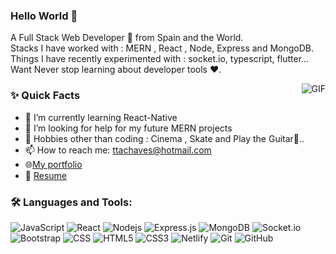 ### Hello World 👋


<p>
A Full Stack Web Developer 🚀 from Spain and the World.
<br/>
Stacks I have worked with : MERN , React , Node, Express and MongoDB.
<br/>  
Things I have recently experimented with : socket.io, typescript, flutter...
<br/>
Want Never stop learning about developer tools ❤️.
</p>

  <img align="right" alt="GIF" src="https://media.giphy.com/media/fw515tAEVEzXNDTuWT/giphy.gif" />
  
### ✨ Quick Facts

- 🌱 I’m currently learning React-Native
- 🤔 I’m looking for help for my future MERN projects
- 🎿 Hobbies other than coding : Cinema , Skate and Play the Guitar🎸..
- 📫 How to reach me: ttachaves@hotmail.com
- 🌐[My portfolio](https://teresachaves.netlify.app/)
- 📝 [Resume](https://drive.google.com/file/d/14SM4AsSNrR_LlY4ghYAsTEHzt8knum-C/view?usp=sharing)

### 🛠️ Languages and Tools:

![JavaScript](https://img.shields.io/badge/-JavaScript-black?style=flat-square&logo=javascript)
![React](https://img.shields.io/badge/-React-black?style=flat-square&logo=react)
![Nodejs](https://img.shields.io/badge/-Nodejs-black?style=flat-square&logo=Node.js)
![Express.js](https://img.shields.io/badge/-Express-black?style=flat-square&logo=expressjs)
![MongoDB](https://img.shields.io/badge/-MongoDB-black?style=flat-square&logo=mongodb)
![Socket.io](https://img.shields.io/badge/-Socket-black?style=flat-square&logo=socket.io)
![Bootstrap](https://img.shields.io/badge/-Bootstrap-black?style=flat-square&logo=bootstrap)
![CSS](https://img.shields.io/badge/-SCSS-black?style=flat-square&logo=SASS)
![HTML5](https://img.shields.io/badge/-HTML5-black?style=flat-square&logo=html5&logoColor=white)
![CSS3](https://img.shields.io/badge/-CSS3-black?style=flat-square&logo=css3)
![Netlify](https://img.shields.io/badge/-Netlify-black?style=flat-square&logo=netlify)
![Git](https://img.shields.io/badge/-Git-black?style=flat-square&logo=git)
![GitHub](https://img.shields.io/badge/-GitHub-black?style=flat-square&logo=github)



